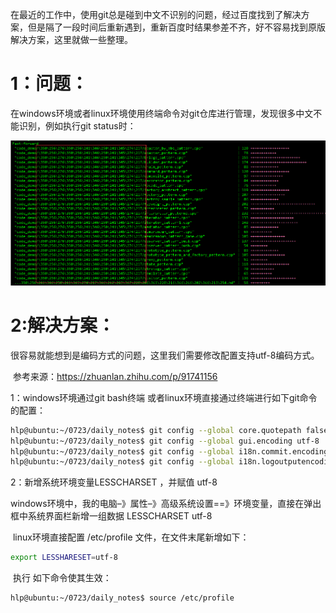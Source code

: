 在最近的工作中，使用git总是碰到中文不识别的问题，经过百度找到了解决方案，但是隔了一段时间后重新遇到，重新百度时结果参差不齐，好不容易找到原版解决方案，这里就做一些整理。

# 1：**问题**：

在windows环境或者linux环境使用终端命令对git仓库进行管理，发现很多中文不能识别，例如执行git status时：

![git中文乱码](..\md文档相关图片\git中文乱码.png)

# 2:解决方案：

​	很容易就能想到是编码方式的问题，这里我们需要修改配置支持utf-8编码方式。

​	参考来源：https://zhuanlan.zhihu.com/p/91741156

1：windows环境通过git bash终端 或者linux环境直接通过终端进行如下git命令的配置：

```bash
hlp@ubuntu:~/0723/daily_notes$ git config --global core.quotepath false                 # 设置 git status utf-8编码
hlp@ubuntu:~/0723/daily_notes$ git config --global gui.encoding utf-8 				    # 设置Git GUI界面utf-8编码
hlp@ubuntu:~/0723/daily_notes$ git config --global i18n.commit.encoding utf-8           # 设置commit信息utf-8编码
hlp@ubuntu:~/0723/daily_notes$ git config --global i18n.logoutputencoding utf-8         # 设置输出 log utf-8 编码

```

2：新增系统环境变量LESSCHARSET ，并赋值 utf-8

​	windows环境中，我的电脑–》属性–》高级系统设置==》环境变量，直接在弹出框中系统界面栏新增一组数据  LESSCHARSET  utf-8

​	linux环境直接配置 /etc/profile 文件，在文件末尾新增如下：

```bash
export LESSHARESET=utf-8
```

​	执行 如下命令使其生效：

```bash
hlp@ubuntu:~/0723/daily_notes$ source /etc/profile
```

